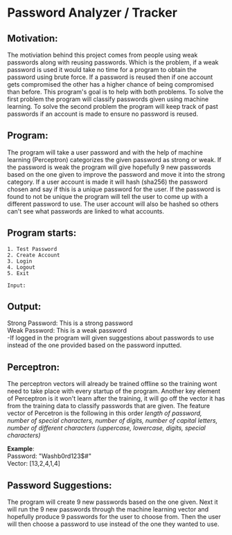 # Password Analyzer / Tracker

## Motivation:
  The motiviation behind this project comes from people using weak passwords along with reusing passwords. Which is the problem, if a weak password is used it would take no time for a program to obtain the password using brute force. If a password is reused then if one account gets compromised the other has a higher chance of being compromised than before. This program's goal is to help with both problems. To solve the first problem the program will classify passwords given 
using machine learning. To solve the second problem the program will keep track of past passwords if an account is made to ensure no password is reused.

## Program:
  The program will take a user password and with the help of machine learning (Perceptron) categorizes the given password as strong or weak. If the password is weak the program will give hopefully 9 new passwords based on the one given to improve the password and move it into the strong category. If a user account is made it will hash (sha256) the password chosen and say if this is a unique password for the user. If the password is found to not be unique the program will tell the user to come up with a different password to use. The user account will also be hashed so others can't see what passwords are linked to what accounts.
  
## Program starts:
    1. Test Password
    2. Create Account
    3. Login
    4. Logout
    5. Exit
    
    Input: 
  
## Output: 
  Strong Password: This is a strong password<br>
  Weak Password: This is a weak password<br>
      -If logged in the program will given suggestions about passwords to use instead of the one provided based on the password inputted.

   
## Perceptron:
  The perceptron vectors will already be trained offline so the training wont need to take place with every startup of the program. Another key element of Perceptron is it won't learn after the training, it will go off the vector it has from the training data to classify passwords that are given. The feature vector of Percetron is the following in this order *length of password, number of special characters, number of digits, number of capital letters,  number of different characters (uppercase,  lowercase,  digits, special characters)*<br>
  
**Example**:<br>
Password: "Washb0rd123$#"<br>
Vector: [13,2,4,1,4]<br>


## Password Suggestions:
  The program will create 9 new passwords based on the one given. Next it will run the 9 new passwords through the machine learning vector and hopefully produce 9 passwords for the user to choose from. Then the user will then choose a password to use instead of the one they wanted to use.
